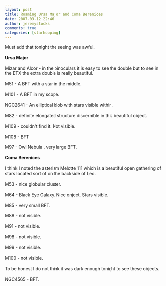 ```yaml
---
layout: post
title: Roaming Ursa Major and Coma Berenices
date: 2007-03-12 22:46
author: jeremystocks
comments: true
categories: [starhopping]
---
```

Must add that tonight the seeing was awful.<br /><strong></strong><br /><strong>Ursa Major</strong><br /><br />Mizar and Alcor - in the binoculars it is easy to see the double but to see in the ETX the extra double is really beautiful.<br /><br />M51 - A BFT with a star in the middle.<br /><br />M101 - A BFT in my scope.<br /><br />NGC2641 - An elliptical blob with stars visible within.<br /><br />M82 - definite elongated structure discernible in this beautiful object.<br /><br />M109 - couldn't find it. Not visible.<br /><br />M108 - BFT<br /><br />M97 - Owl Nebula . very large BFT.<br /><br /><strong>Coma Berenices</strong><br /><strong></strong><br />I think I noted the asterism Melotte 111 which is a beautiful open gathering of stars located sort of on the backside of Leo.<br /><br />M53 - nice globular cluster.<br /><br />M64 - Black Eye Galaxy. Nice onject. Stars visible.<br /><br />M85 - very small BFT.<br /><br />M88 - not visible.<br /><br />M91 - not visible.<br /><br />M98 - not visible.<br /><br />M99 - not visible.<br /><br />M100 - not visible.<br /><br />To be honest I do not think it was dark enough tonight to see these objects.<br /><br />NGC4565 - BFT.
